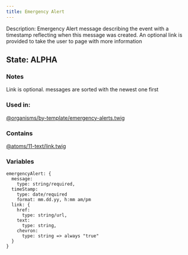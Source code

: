 ```yaml
---
title: Emergency Alert
---
```

Description: Emergency Alert message describing the event with a timestamp reflecting when this message was created.  An optional link is provided to take the user to page with more information

## State: ALPHA

###  Notes
Link is optional.
messages are sorted with the newest one first

### Used in: 
[@organisms/by-template/emergency-alerts.twig](/?p=organisms-emergency-alerts)

### Contains
[@atoms/11-text/link.twig](/?p=atoms-link)

### Variables 
~~~ 
emergencyAlert: {
  message: 
    type: string/required,
  timeStamp: 
    type: date/required
    format: mm.dd.yy, h:mm am/pm
  link: {
    href: 
      type: string/url,
    text:
      type: string,
    chevron:
      type: string => always "true"
  }
}
~~~